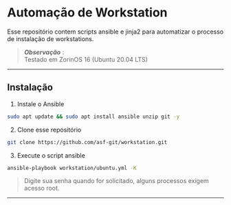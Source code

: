 # Automação de Workstation

Esse repositório contem scripts ansible e jinja2 para automatizar o processo de instalação de workstations.

> **_Observação_** :  
> Testado em ZorinOS 16 (Ubuntu 20.04 LTS)
___

## Instalação

1. Instale o Ansible
```bash
sudo apt update && sudo apt install ansible unzip git -y
```
2. Clone esse repositório
```bash
git clone https://github.com/asf-git/workstation.git
```

3. Execute o script ansible
```bash
ansible-playbook workstation/ubuntu.yml -K
```
> Digite sua senha quando for solicitado, alguns processos exigem acesso root.
___

